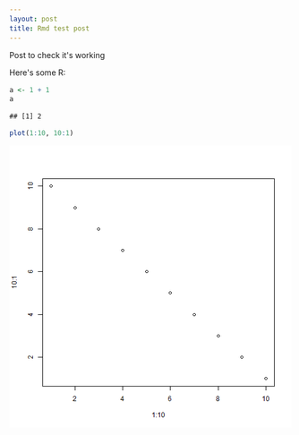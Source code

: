 ```yaml
---
layout: post
title: Rmd test post
---
```



Post to check it's working

Here's some R:


```r
a <- 1 + 1
a
```

```
## [1] 2
```

```r
plot(1:10, 10:1)
```

![plot of chunk someR](./figure/someR-1.png) 
